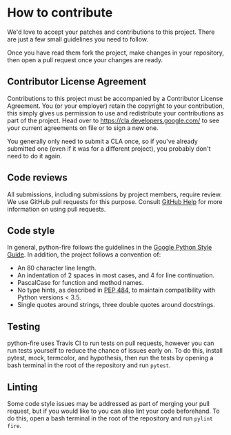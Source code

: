 # How to contribute

We'd love to accept your patches and contributions to this project. There are
just a few small guidelines you need to follow.

Once you have read them fork the project, make changes in your repository, then
open a pull request once your changes are ready.

## Contributor License Agreement

Contributions to this project must be accompanied by a Contributor License
Agreement. You (or your employer) retain the copyright to your contribution,
this simply gives us permission to use and redistribute your contributions as
part of the project. Head over to <https://cla.developers.google.com/> to see
your current agreements on file or to sign a new one.

You generally only need to submit a CLA once, so if you've already submitted one
(even if it was for a different project), you probably don't need to do it
again.

## Code reviews

All submissions, including submissions by project members, require review. We
use GitHub pull requests for this purpose. Consult [GitHub Help] for more
information on using pull requests.

[GitHub Help]: https://help.github.com/articles/about-pull-requests/

## Code style

In general, python-fire follows the guidelines in the
[Google Python Style Guide].
In addition, the project follows a convention of:
- An 80 character line length.
- An indentation of 2 spaces in most cases, and 4 for line continuation.
- PascalCase for function and method names.
- No type hints, as described in [PEP 484], to maintain compatibility with
Python versions < 3.5.
- Single quotes around strings, three double quotes around docstrings.

[Google Python Style Guide]: http://google.github.io/styleguide/pyguide.html
[PEP 484]: https://www.python.org/dev/peps/pep-0484

## Testing
python-fire uses Travis CI to run tests on pull requests, however you can run
tests yourself to reduce the chance of issues early on.
To do this, install pytest, mock, termcolor, and hypothesis, then run the tests
by opening a bash terminal in the root of the repository and run `pytest`.

## Linting
Some code style issues may be addressed as part of merging your pull request,
but if you would like to you can also lint your code beforehand. To do this,
open a bash terminal in the root of the repository and run `pylint fire`.
